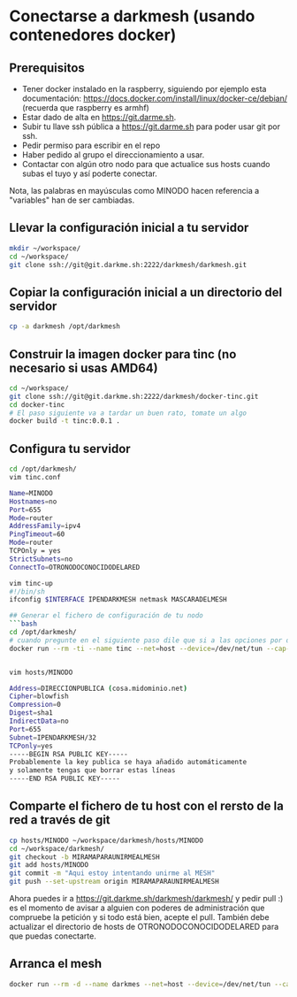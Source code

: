 
# Conectarse a darkmesh (usando contenedores docker)
## Prerequisitos
* Tener docker instalado en la raspberry, siguiendo por ejemplo esta documentación: https://docs.docker.com/install/linux/docker-ce/debian/ (recuerda que raspberry es armhf)
* Estar dado de alta en https://git.darme.sh.
* Subir tu llave ssh pública a https://git.darme.sh para poder usar git por ssh.
* Pedir permiso para escribir en el repo
* Haber pedido al grupo el direccionamiento a usar.
* Contactar con algún otro nodo para que actualice sus hosts cuando subas el tuyo y así poderte conectar.

Nota, las palabras en mayúsculas como MINODO hacen referencia a "variables" han de ser cambiadas.

## Llevar la configuración inicial a tu servidor
```bash
mkdir ~/workspace/
cd ~/workspace/
git clone ssh://git@git.darkme.sh:2222/darkmesh/darkmesh.git
```
## Copiar la configuración inicial a un directorio del servidor
```bash
cp -a darkmesh /opt/darkmesh
```

## Construir la imagen docker para tinc (no necesario si usas AMD64)
```bash
cd ~/workspace/
git clone ssh://git@git.darkme.sh:2222/darkmesh/docker-tinc.git
cd docker-tinc
# El paso siguiente va a tardar un buen rato, tomate un algo
docker build -t tinc:0.0.1 . 
```

## Configura tu servidor 
```bash
cd /opt/darkmesh/
vim tinc.conf

Name=MINODO
Hostnames=no
Port=655
Mode=router
AddressFamily=ipv4
PingTimeout=60
Mode=router
TCPOnly = yes
StrictSubnets=no
ConnectTo=OTRONODOCONOCIDODELARED

vim tinc-up
#!/bin/sh
ifconfig $INTERFACE IPENDARKMESH netmask MASCARADELMESH

## Generar el fichero de configuración de tu nodo
```bash
cd /opt/darkmesh/
# cuando pregunte en el siguiente paso dile que si a las opciones por defecto
docker run --rm -ti --name tinc --net=host --device=/dev/net/tun --cap-add NET_ADMIN -v /opt/darkmesh:/etc/tinc/darkmesh --entrypoint tincd tinc:0.0.1 -n darkmesh -K4096


vim hosts/MINODO

Address=DIRECCIONPUBLICA (cosa.midominio.net)
Cipher=blowfish
Compression=0
Digest=sha1
IndirectData=no
Port=655
Subnet=IPENDARKMESH/32
TCPonly=yes
-----BEGIN RSA PUBLIC KEY-----
Probablemente la key publica se haya añadido automáticamente
y solamente tengas que borrar estas líneas
-----END RSA PUBLIC KEY-----
```

## Comparte el fichero de tu host con el rersto de la red a través de git
```bash
cp hosts/MINODO ~/workspace/darkmesh/hosts/MINODO
cd ~/workspace/darkmesh/
git checkout -b MIRAMAPARAUNIRMEALMESH
git add hosts/MINODO
git commit -m "Aqui estoy intentando unirme al MESH"
git push --set-upstream origin MIRAMAPARAUNIRMEALMESH
```
Ahora puedes ir a https://git.darkme.sh/darkmesh/darkmesh/ y pedir pull :) es el momento de avisar a alguien con poderes de administración que compruebe la petición y si todo está bien, acepte el pull. También debe actualizar el directorio de hosts de OTRONODOCONOCIDODELARED para que puedas conectarte.
## Arranca el mesh
```bash
docker run --rm -d --name darkmes --net=host --device=/dev/net/tun --cap-add NET_ADMIN -v /opt/darkmesh:/etc/tinc/darkmesh tinc:0.0.1  -D -d 5 -n darkmesh
``` 
